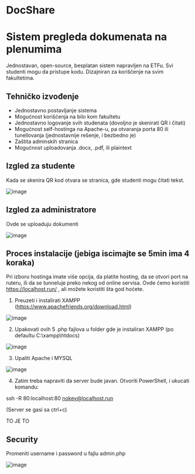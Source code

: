 # DocShare


# Sistem pregleda dokumenata na plenumima
Jednostavan, open-source, besplatan sistem napravljen na ETFu. Svi studenti mogu da pristupe kodu. Dizajniran za korišćenje na svim fakultetima.

## Tehničko izvođenje
+ Jednostavno postavljanje sistema
+ Mogućnost korišćenja na bilo kom fakultetu
+ Jednostavno logovanje svih studenata (dovoljno je skenirati QR i čitati)
+ Mogućnost self-hostinga na Apache-u, pa otvaranja porta 80 ili tunellovanja (jednostavnije rešenje, i bezbedno je)
+ Zaštita adminskih stranica
+ Mogućnost uploadovanja .docx, .pdf, ili plaintext

## Izgled za studente
Kada se skenira QR kod otvara se stranica, gde studenti mogu čitati tekst.

![image](https://github.com/user-attachments/assets/6409e330-7c60-41e3-853b-e55f9fb7fb75)

## Izgled za administratore

Ovde se uploaduju dokumenti

![image](https://github.com/user-attachments/assets/2636f3c1-dcee-406e-a58f-3ceb6a64c03b)

## Proces instalacije (jebiga iscimajte se 5min ima 4 koraka)
Pri izboru hostinga imate više opcija, da platite hosting, da se otvori port na ruteru, ili da se tunneluje preko nekog od online servisa. Ovde ćemo koristiti https://localhost.run/ , ali možete koristiti šta god hoćete.

1. Preuzeti i instalirati XAMPP (https://www.apachefriends.org/download.html)

![image](https://github.com/user-attachments/assets/8f1946e3-b1c0-4b8f-a039-00cbd70d7431)

2. Upakovati ovih 5 .php fajlova u folder gde je instaliran XAMPP (po defaultu C:\xampp\htdocs)

![image](https://github.com/user-attachments/assets/6483e419-4aaa-4754-8086-73680181cba4)

3. Upaliti Apache i MYSQL

![image](https://github.com/user-attachments/assets/fdcd3fb3-0ab6-4739-a51b-655d9ee77277)

4. Zatim treba napraviti da server bude javan. Otvoriti PowerShell, i ukucati komandu:

ssh -R 80:localhost:80 nokey@localhost.run

(Server se gasi sa ctrl+c)

TO JE TO

## Security
Promeniti username i password u fajlu admin.php

![image](https://github.com/user-attachments/assets/d2b319a6-dae7-4b05-ba05-7735f91a914b)
